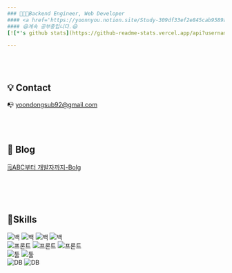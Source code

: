 ```yaml
---
### 🧑🏼‍💻Backend Engineer, Web Developer
#### <a href='https://yoonnyou.notion.site/Study-309df33ef2e845cab9589ad3925ad1b9'>📚Study(2022.08 ~)Click!!</a>
#### 😃계속 공부중입니다.😃
[![*'s github stats](https://github-readme-stats.vercel.app/api?username=SubiYoon)](https://github.com/SubiYoon)

---
```


<br><br>

## 💡 Contact

📭  yoondongsub92@gmail.com 

<br><br>
## 📝 Blog
[🗒️ABC부터 개발자까지-Bolg](https://yoonnyoon.tistory.com)
<br><br>


<br><br>

## 📖Skills
<!--가능한 스킬 보여주는 java아이콘-->
![백](https://img.shields.io/badge/Back-Java-red)
![백](https://img.shields.io/badge/Back-Spring-red)
![백](https://img.shields.io/badge/Back-SpringBoot-red)
![백](https://img.shields.io/badge/Back-Jsp-red)
<br/>
![프론트](https://img.shields.io/badge/Front-JavaScript-success)
![프론트](https://img.shields.io/badge/Front-Jquery-success)
![프론트](https://img.shields.io/badge/Front-CSS-success)
<br/>
![툴](https://img.shields.io/badge/Tool-VSCode-blue)
![툴](https://img.shields.io/badge/Tool-Eclipse-blue)
<br/>
![DB](https://img.shields.io/badge/DB-Oracle-blueviolet)
![DB](https://img.shields.io/badge/DB-MySQL-blueviolet)
